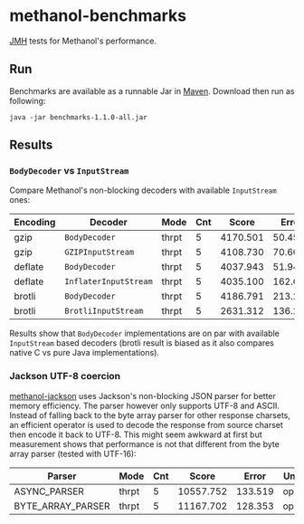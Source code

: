 # methanol-benchmarks

[JMH][jmh] tests for Methanol's performance.

## Run

Benchmarks are available as a runnable Jar in [Maven][benchmarks_maven]. Download then run as
following:

```bsh
java -jar benchmarks-1.1.0-all.jar
```

## Results

### `BodyDecoder` vs `InputStream`

Compare Methanol's non-blocking decoders with available `InputStream` ones:

| Encoding | Decoder               | Mode  | Cnt | Score    | Error   | Units |
|----------|-----------------------|-------|-----|----------|---------|-------|
| gzip     | `BodyDecoder`         | thrpt | 5   | 4170.501 | 50.458  | ops/s |
| gzip     | `GZIPInputStream`     | thrpt | 5   | 4108.730 | 70.605  | ops/s |
| deflate  | `BodyDecoder`         | thrpt | 5   | 4037.943 | 51.947  | ops/s |
| deflate  | `InflaterInputStream` | thrpt | 5   | 4035.100 | 162.641 | ops/s |
| brotli   | `BodyDecoder`         | thrpt | 5   | 4186.791 | 213.283 | ops/s |
| brotli   | `BrotliInputStream`   | thrpt | 5   | 2631.312 | 136.291 | ops/s |

Results show that `BodyDecoder` implementations are on par with available `InputStream` based
decoders (brotli result is biased as it also compares native C vs pure Java implementations).

### Jackson UTF-8 coercion

[methanol-jackson][methanol_jackson] uses Jackson's non-blocking JSON parser for better memory
efficiency. The parser however only supports UTF-8 and ASCII. Instead of falling back to the
byte array parser for other response charsets, an efficient operator is used to decode the response
from source charset then encode it back to UTF-8. This might seem awkward at first but measurement
shows that performance is not that different from the byte array parser (tested with UTF-16):

| Parser            | Mode  | Cnt | Score     | Error   | Units |
|-------------------|-------|-----|-----------|---------|-------|
| ASYNC_PARSER      | thrpt | 5   | 10557.752 | 133.519 | ops/s |
| BYTE_ARRAY_PARSER | thrpt | 5   | 11167.702 | 128.353 | ops/s |

[jmh]: https://openjdk.java.net/projects/code-tools/jmh/
[benchmarks_maven]: https://mvnrepository.com/artifact/com.github.mizosoft.methanol/benchmarks/1.1.0
[methanol_jackson]: https://github.com/mizosoft/methanol/tree/master/methanol-jackson
